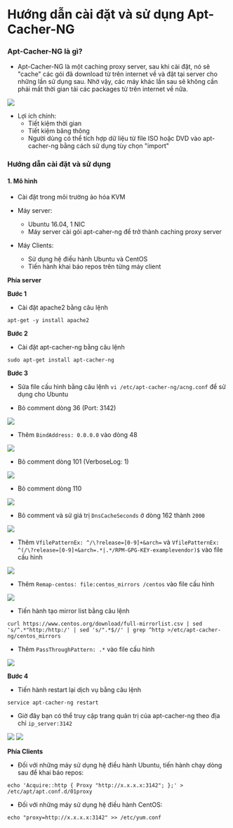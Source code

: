 # Hướng dẫn cài đặt và sử dụng Apt-Cacher-NG

### Apt-Cacher-NG là gì?

- Apt-Cacher-NG là một caching proxy server, sau khi cài đặt, nó sẽ "cache" các gói đã download từ trên internet về và đặt tại server cho những lần sử dụng sau. Nhờ vậy, các máy khác lần sau sẽ không cần phải mất thời gian tải các packages từ trên internet về nữa.

<img src="http://i.imgur.com/s0g2gDN.png">

- Lợi ích chính:
  <ul>
  <li>Tiết kiệm thời gian</li>
  <li>Tiết kiệm băng thông</li>
  <li>Người dùng có thể tích hợp dữ liệu từ file ISO hoặc DVD vào apt-cacher-ng bằng cách sử dụng tùy chọn "import"</li>
  </ul>
  
### Hướng dẫn cài đặt và sử dụng

#### 1. Mô hình

- Cài đặt trong môi trường ảo hóa KVM
- Máy server: 
  <ul>
  <li>Ubuntu 16.04, 1 NIC</li>
  <li>Máy server cài gói apt-caher-ng để trở thành caching proxy server</li>
  </ul>
  
- Máy Clients:
  <ul>
  <li>Sử dụng hệ điều hành Ubuntu và CentOS</li>
  <li>Tiến hành khai báo repos trên từng máy client</li>
  </ul>

**Phía server**

**Bước 1**

- Cài đặt apache2 bằng câu lệnh

`apt-get -y install apache2`

**Bước 2** 

- Cài đặt apt-cacher-ng bằng câu lệnh

`sudo apt-get install apt-cacher-ng`

**Bước 3** 

- Sửa file cấu hình bằng câu lệnh `vi /etc/apt-cacher-ng/acng.conf` để sử dụng cho Ubuntu

- Bỏ comment dòng 36 (Port: 3142)

<img src="http://i.imgur.com/5ttzEHh.png">

- Thêm `BindAddress: 0.0.0.0` vào dòng 48

<img src="http://i.imgur.com/ckw1Y3j.png">

- Bỏ comment dòng 101 (VerboseLog: 1)

<img src="http://i.imgur.com/mztqgyJ.png">

- Bỏ comment dòng 110

<img src="http://i.imgur.com/VTfxtf2.png">

- Bỏ comment và sử giá trị `DnsCacheSeconds` ở dòng 162 thành `2000`

<img src="http://i.imgur.com/NyN5cT8.png">

- Thêm `VfilePatternEx: ^/\?release=[0-9]+&arch=` và `VfilePatternEx: ^(/\?release=[0-9]+&arch=.*|.*/RPM-GPG-KEY-examplevendor)$` vào file cấu hình

<img src="http://i.imgur.com/SUhzQOI.png">

- Thêm `Remap-centos: file:centos_mirrors /centos` vào file cấu hình

<img src="http://i.imgur.com/rWMH53a.png">

- Tiến hành tạo mirror list bằng câu lệnh

`curl https://www.centos.org/download/full-mirrorlist.csv | sed 's/^.*"http:/http:/' | sed 's/".*$//' | grep ^http >/etc/apt-cacher-ng/centos_mirrors`

- Thêm `PassThroughPattern: .*` vào file cấu hình

<img src="http://i.imgur.com/NzZxFdC.png">

**Bước 4**

- Tiến hành restart lại dịch vụ bằng câu lệnh 

`service apt-cacher-ng restart`

- Giờ đây bạn có thể truy cập trang quản trị của apt-cacher-ng theo địa chỉ `ip_server:3142`

<img src="http://i.imgur.com/2oZkfpJ.png">

<img src="http://i.imgur.com/nU2dGYN.png">

**Phía Clients**

- Đối với những máy sử dụng hệ điều hành Ubuntu, tiến hành chạy dòng sau để khai báo repos:

`echo 'Acquire::http { Proxy "http://x.x.x.x:3142"; };' >  /etc/apt/apt.conf.d/01proxy`

- Đối với những máy sử dụng hệ điều hành CentOS: 

`echo "proxy=http://x.x.x.x:3142" >> /etc/yum.conf`
